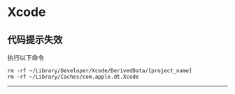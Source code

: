 # Xcode

## 代码提示失效

执行以下命令

```
rm -rf ~/Library/Developer/Xcode/DerivedData/[project_name]
rm -rf ~/Library/Caches/com.apple.dt.Xcode
```

---

